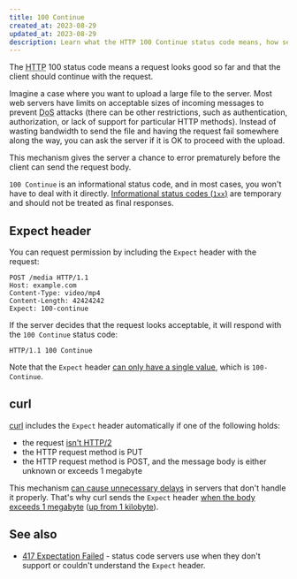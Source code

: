 ```yaml
---
title: 100 Continue
created_at: 2023-08-29
updated_at: 2023-08-29
description: Learn what the HTTP 100 Continue status code means, how servers can use it to save bandwidth, and how curl handles the Expect header.
---
```


The <abbr title="Hypertext Transfer Protocol">HTTP</abbr> 100 status code means a request looks good so far and that the client should continue with the request.

Imagine a case where you want to upload a large file to the server. Most web servers have limits on acceptable sizes of incoming messages to prevent <abbr title="Denial of Service">DoS</abbr> attacks (there can be other restrictions, such as authentication, authorization, or lack of support for particular HTTP methods). Instead of wasting bandwidth to send the file and having the request fail somewhere along the way, you can ask the server if it is OK to proceed with the upload.

This mechanism gives the server a chance to error prematurely before the client can send the request body.

`100 Continue` is an informational status code, and in most cases, you won't have to deal with it directly. [Informational status codes (`1xx`)](/#informational-1xx) are temporary and should not be treated as final responses.

## Expect header

You can request permission by including the `Expect` header with the request:

    POST /media HTTP/1.1
    Host: example.com
    Content-Type: video/mp4
    Content-Length: 42424242
    Expect: 100-continue

If the server decides that the request looks acceptable, it will respond with the `100 Continue` status code:

    HTTP/1.1 100 Continue

Note that the `Expect` header <a href="https://datatracker.ietf.org/doc/html/rfc7231#section-5.1.1" target="_blank" rel="noopener">can only have a single value</a>, which is `100-Continue`.

## curl

<a href="https://curl.se" target="_blank" rel="noopener">curl</a> includes the `Expect` header automatically if one of the following holds:

* the request <a href="https://github.com/curl/curl/issues/169" target="_blank" rel="noopener">isn't HTTP/2</a>
* the HTTP request method is PUT
* the HTTP request method is POST, and the message body is either unknown or exceeds 1 megabyte

This mechanism <a href="https://curl.se/mail/lib-2017-07/0013.html" target="_blank" rel="noopener">can cause unnecessary delays</a> in servers that don't handle it properly. That's why curl sends the `Expect` header <a href="https://github.com/curl/curl/pull/4814" target="_blank" rel="noopener">when the body exceeds 1 megabyte</a> (<a href="https://curl.se/mail/lib-2020-01/0050.html" target="_blank" rel="noopener">up from 1 kilobyte</a>).

## See also

* [417 Expectation Failed](417-expectation-failed.html) - status code servers use when they don't support or couldn't understand the `Expect` header.
